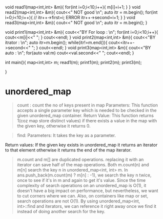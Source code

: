 void read1(map<int,int> &m){
    for(int i=0;i<10;i++){
        m[i]=i+1;
    }
}
void read2(map<int,int> &m){
    cout<<" NOT good \n";
    auto itr = m.begin();
    for(int i=0;i<10;i++){
        // itr++->first=i;  ERROR
        itr++->second=i+1;
    }
}
void read3(map<int,int> &m){
    cout<<" NOT good \n";
    auto itr = m.begin();
}

void print1(map<int,int> &m){
    cout<<"BY For loop : \n";
    for(int i=0;i<10;i++){
        cout<<m[i]<<" ";
    }
    cout<<endl;
}
void print2(map<int,int> &m){
    cout<<"BY itrator : \n";
    auto itr=m.begin();
    while(itr!=m.end()){
    cout<<itr++->second<<" ";
    }
    cout<<endl;
}
void print3(map<int,int> &m){
    cout<<"BY auto : \n";
    for(auto val:m) cout<<val.second<<" ";
    cout<<endl;
}

int main(){
    map<int,int> m;
    read1(m);
    print1(m);
    print2(m);
    print3(m);


}

# unordered_map

>count : count the no of keys present in map
Parameters: This function accepts a single parameter key which is needed to be checked in the given unordered_map container.
Return Value: This function returns 1(coz map store distinct values) if there exists a value in the map with the given key, otherwise it returns 0.

>find:
Parameters: It takes the key as a parameter.

Return values: If the given key exists in unordered_map it returns an iterator to that element otherwise it returns the end of the map iterator.


> m.count and m[] are duplicated operations. replacing it with an iterator can save half of the map operations.
 Both m.count(n) and m[n] search the key n in unordered_map<int, int> m. In ans.push_back(m.count(m) ? m[n] : -1), we search the key n twice, once to see if it's in m and again to get it's value. Since the time complexity of search operations on an unordered_map is O(1), it doesn't have a big impact on performance, but nevertheless, we want to cut corners where we can. Also, on containers like map or set, search operations are not O(1). By using unordered_map<int, int>::find and iterators, we can reference it right away once we find it instead of doing another search for the key.